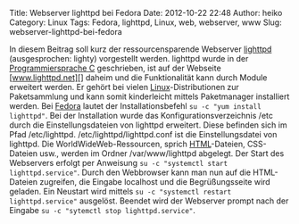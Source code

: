 Title: Webserver lighttpd bei Fedora
Date: 2012-10-22 22:48
Author: heiko
Category: Linux
Tags: Fedora, lighttpd, Linux, web, webserver, www
Slug: webserver-lighttpd-bei-fedora

In diesem Beitrag soll kurz der ressourcensparende Webserver
[lighttpd][] (ausgesprochen: lighty) vorgestellt werden. lighttpd wurde
in der [Programmiersprache C][] geschrieben, ist auf der Webseite
[www.lighttpd.net][] daheim und die Funktionalität kann durch Module
erweitert werden. Er gehört bei vielen [Linux][]-Distributionen zur
Paketsammlung und kann somit kinderleicht mittels Paketmanager
installiert werden. Bei [Fedora][] lautet der Installationsbefehl
`su -c "yum install lighttpd"`. Bei der Installation wurde das
Konfigurationsverzeichnis /etc durch die Einstellungsdateien von
lighttpd erweitert. Diese befinden sich im Pfad /etc/lighttpd.
/etc/lighttpd/lighttpd.conf ist die Einstellungsdatei von lighttpd. Die
WorldWideWeb-Ressourcen, sprich [HTML][]-Dateien, CSS-Dateien usw.,
werden im Ordner /var/www/lighttpd abgelegt. Der Start des Webservers
erfolgt per Anweisung `su -c "systemctl start lighttpd.service"`. Durch
den Webbrowser kann man nun auf die HTML-Dateien zugreifen, die Eingabe
localhost und die Begrüßungsseite wird geladen. Ein Neustart wird
mittels `su -c "systemctl restart lighttpd.service"` ausgelöst. Beendet
wird der Webserver prompt nach der Eingabe
`su -c "sytemctl stop lighttpd.service"`.

  [lighttpd]: https://de.wikipedia.org/wiki/Lighttpd "WP:lighttpd"
  [Programmiersprache C]: https://de.wikipedia.org/wiki/C_%28Programmiersprache%29
    "WP:C"
  [www.lighttpd.net]: http://www.lighttpd.net "www.lighttpd.net"
  [Linux]: https://de.wikipedia.org/wiki/Linux "WP:Linux"
  [Fedora]: https://de.wikipedia.org/wiki/Fedora_%28Linux-Distribution%29
    "WP:Fedora"
  [HTML]: https://de.wikipedia.org/wiki/HTML "WP:HTML"
